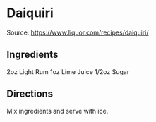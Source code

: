 # Daiquiri
Source: https://www.liquor.com/recipes/daiquiri/

## Ingredients
2oz Light Rum
1oz Lime Juice
1/2oz Sugar

## Directions
Mix ingredients and serve with ice.
